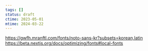 ```yaml
---
tags: []
status: draft
ctime: 2023-05-01
mtime: 2024-03-22
---
```


https://gwfh.mranftl.com/fonts/noto-sans-kr?subsets=korean,latin
https://beta.nextjs.org/docs/optimizing/fonts#local-fonts